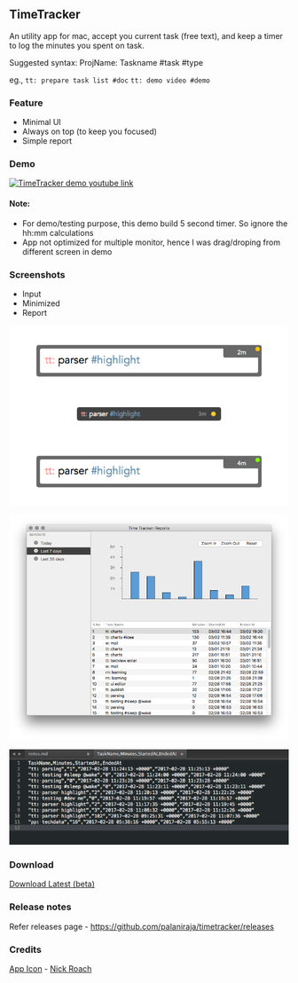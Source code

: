 
## TimeTracker

An utility app for mac, accept you current task (free text), and keep a timer to log the minutes you spent on task.

Suggested syntax: ProjName: Taskname #task #type

eg., 
    `tt: prepare task list #doc`
    `tt: demo video #demo`


### Feature

* Minimal UI
* Always on top (to keep you focused)
* Simple report

### Demo

[![TimeTracker demo youtube link](https://img.youtube.com/vi/OIGbxf3Xtb8/0.jpg)](https://www.youtube.com/watch?v=OIGbxf3Xtb8)

#### Note:

* For demo/testing purpose, this demo build 5 second timer. So ignore the hh:mm calculations
* App not optimized for multiple monitor, hence I was drag/droping from different screen in demo
    

### Screenshots

* Input
* Minimized
* Report

![TimeTracker screenshot](resources/screenshots/app-screenshot.png)

![TimeTracker report](resources/screenshots/app-report-screenshot.png)

![TimeTracker copy data as csv](resources/screenshots/app-report-table-copy.png)



### Download

[Download Latest (beta)](https://github.com/palaniraja/timetracker/releases)


### Release notes

Refer releases page - https://github.com/palaniraja/timetracker/releases


### Credits

[App Icon](https://www.iconfinder.com/icons/1055090/clock_time_timer_icon#size=128) - [Nick Roach](http://www.elegantthemes.com/)
